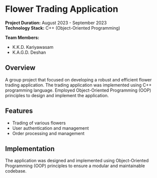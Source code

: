 # Flower Trading Application

**Project Duration:** August 2023 - September 2023  
**Technology Stack:** C++ (Object-Oriented Programming)  

**Team Members:**  
- K.K.D. Kariyawasam  
- K.A.G.D. Deshan

## Overview

A group project that focused on developing a robust and efficient flower trading application. The trading application was implemented using C++ programming language. Employed Object-Oriented Programming (OOP) principles to design and implement the application.

## Features

- Trading of various flowers
- User authentication and management
- Order processing and management

## Implementation

The application was designed and implemented using Object-Oriented Programming (OOP) principles to ensure a modular and maintainable codebase.
